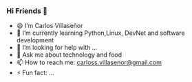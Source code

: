 ### Hi Friends 👋

- 😄 I’m Carlos Villaseñor
- 🌱 I’m currently learning Python,Linux, DevNet and software development
- 🤔 I’m looking for help with ...
- 💬 Ask me about technology and food
- 📫 How to reach me: carloss.villasenor@gmail.com
- ⚡ Fun fact: ...

